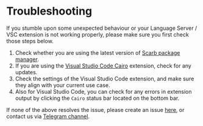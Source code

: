 # Troubleshooting

If you stumble upon some unexpected behaviour or your Language Server / VSC extension is not working properly, please make sure you first check those steps below.

1. Check whether you are using the latest version of [Scarb package manager](https://docs.swmansion.com/scarb/).
2. If you are using the [Visual Studio Code Cairo](https://marketplace.visualstudio.com/items?itemName=starkware.cairo1) extension, check for any updates.
3. Check the settings of the Visual Studio Code extension, and make sure they align with your current use case.
4. Also for Visual Studio Code, you can check for any errors in extension output by clicking the `Cairo` status bar located on the bottom bar.

If none of the above resolves the issue, please create an issue [here](https://github.com/software-mansion/cairols/issues/new/choose), or contact us via [Telegram channel](https://t.me/cairo_ls_support).
